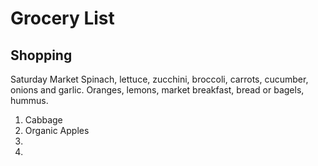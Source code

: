 # Grocery List
## Shopping
Saturday Market
Spinach, lettuce, zucchini, broccoli, carrots, cucumber, onions and garlic.
Oranges, lemons, market breakfast, bread or bagels, hummus.   

1. Cabbage
2. Organic Apples
3. 
3. 